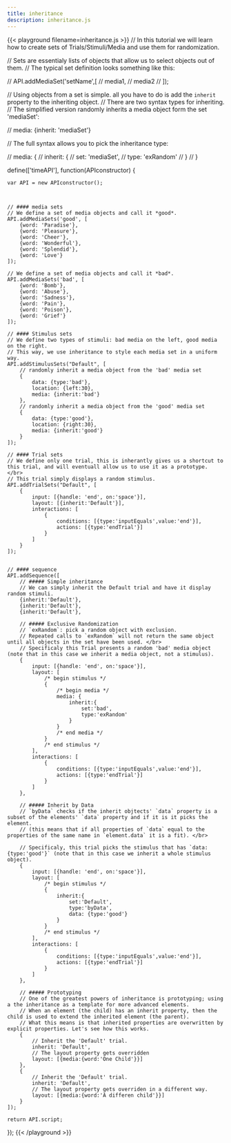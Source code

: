 ```yaml
---
title: inheritance
description: inheritance.js
---
```


{{< playground filename=inheritance.js >}}
// In this tutorial we will learn how to create sets of Trials/Stimuli/Media and use them for randomization.

// Sets are essentialy lists of objects that allow us to select objects out of them.
// The typical set definition looks something like this:

//		API.addMediaSet('setName',[
//			media1,
//			media2
//		]);

// Using objects from a set is simple. all you have to do is add the `inherit` property to the inheriting object.
// There are two syntax types for inheriting.
// The simplified version randomly inherits a media object form the set 'mediaSet':

//		media: {inherit: 'mediaSet'}

// The full syntax allows you to pick the inheritance type:

//		media: {
//			inherit: {
//				set: 'mediaSet',
//				type: 'exRandom'
//			}
//		}



define(['timeAPI'], function(APIconstructor) {

	var API = new APIconstructor();



	// #### media sets
	// We define a set of media objects and call it *good*.
	API.addMediaSets('good', [
		{word: 'Paradise'},
		{word: 'Pleasure'},
		{word: 'Cheer'},
		{word: 'Wonderful'},
		{word: 'Splendid'},
		{word: 'Love'}
	]);

	// We define a set of media objects and call it *bad*.
	API.addMediaSets('bad', [
		{word: 'Bomb'},
		{word: 'Abuse'},
		{word: 'Sadness'},
		{word: 'Pain'},
		{word: 'Poison'},
		{word: 'Grief'}
	]);

	// #### Stimulus sets
	// We define two types of stimuli: bad media on the left, good media on the right.
	// This way, we use inheritance to style each media set in a uniform way.
	API.addStimulusSets("Default", [
		// randomly inherit a media object from the 'bad' media set
		{
			data: {type:'bad'},
			location: {left:30},
			media: {inherit:'bad'}
		},
		// randomly inherit a media object from the 'good' media set
		{
			data: {type:'good'},
			location: {right:30},
			media: {inherit:'good'}
		}
	]);

	// #### Trial sets
	// We define only one trial, this is inherantly gives us a shortcut to this trial, and will eventuall allow us to use it as a prototype. </br>
	// This trial simply displays a random stimulus.
	API.addTrialSets("Default", [
		{
			input: [{handle: 'end', on:'space'}],
			layout: [{inherit:'Default'}],
			interactions: [
				{
					conditions: [{type:'inputEquals',value:'end'}],
					actions: [{type:'endTrial'}]
				}
			]
		}
	]);


	// #### sequence
	API.addSequence([
		// ##### Simple inheritance
		// We can simply inherit the Default trial and have it display random stimuli.
		{inherit:'Default'},
		{inherit:'Default'},
		{inherit:'Default'},

		// ##### Exclusive Randomization
		// `exRandom`: pick a random object with exclusion.
		// Repeated calls to `exRandom` will not return the same object until all objects in the set have been used. </br>
		// Specificaly this Trial presents a random 'bad' media object (note that in this case we inherit a media object, not a stimulus).
		{
			input: [{handle: 'end', on:'space'}],
			layout: [
				/* begin stimulus */
				{
					/* begin media */
					media: {
						inherit:{
							set:'bad',
							type:'exRandom'
						}
					}
					/* end media */
				}
				/* end stimulus */
			],
			interactions: [
				{
					conditions: [{type:'inputEquals',value:'end'}],
					actions: [{type:'endTrial'}]
				}
			]
		},

		// ##### Inherit by Data
		// `byData` checks if the inherit objtects' `data` property is a subset of the elements' `data` property and if it is it picks the element.
		// (this means that if all properties of `data` equal to the properties of the same name in `element.data` it is a fit). </br>

		// Specificaly, this trial picks the stimulus that has `data:{type:'good'}` (note that in this case we inherit a whole stimulus object).
		{
			input: [{handle: 'end', on:'space'}],
			layout: [
				/* begin stimulus */
				{
					inherit:{
						set:'Default',
						type:'byData',
						data: {type:'good'}
					}
				}
				/* end stimulus */
			],
			interactions: [
				{
					conditions: [{type:'inputEquals',value:'end'}],
					actions: [{type:'endTrial'}]
				}
			]
		},

		// ##### Prototyping
		// One of the greatest powers of inheritance is prototyping; using a the inheritance as a template for more advanced elements.
		// When an element (the child) has an inherit property, then the child is used to extend the inherited element (the parent).
		// What this means is that inherited properties are overwritten by explicit properties. Let's see how this works.
		{
			// Inherit the 'Default' trial.
			inherit: 'Default',
			// The layout property gets overridden
			layout: [{media:{word:'One Child'}}]
		},
		{
			// Inherit the 'Default' trial.
			inherit: 'Default',
			// The layout property gets overriden in a different way.
			layout: [{media:{word:'A differen child'}}]
		}
	]);

	return API.script;
});
{{< /playground >}}
